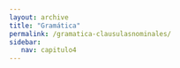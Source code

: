 ```yaml
---
layout: archive
title: "Gramática"
permalink: /gramatica-clausulasnominales/
sidebar:
   nav: capitulo4
---
```

